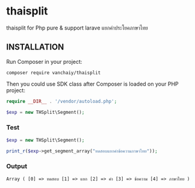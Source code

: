# thaisplit
thaisplit for Php pure &amp; support larave
แยกคำประโยคภาษาไทย

INSTALLATION
------------

Run Composer in your project:

    composer require vanchaiy/thaisplit
    
Then you could use SDK class after Composer is loaded on your PHP project:

```php
require __DIR__ . '/vendor/autoload.php';

$exp = new THSplit\Segment();
```

### Test

```php
$exp = new THSplit\Segment();

print_r($exp->get_segment_array("ทดสอบแยกคำข้อความภาษาไทย"));
```
### Output

```array
Array ( [0] => ทดสอบ [1] => แยก [2] => คำ [3] => ข้อความ [4] => ภาษาไทย )
```

